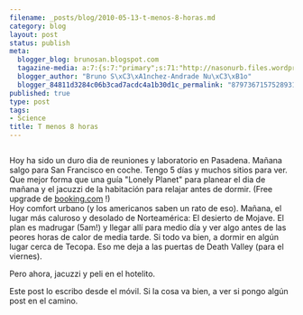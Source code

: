 ```yaml
--- 
filename: _posts/blog/2010-05-13-t-menos-8-horas.md
category: blog
layout: post
status: publish
meta: 
  blogger_blog: brunosan.blogspot.com
  tagazine-media: a:7:{s:7:"primary";s:71:"http://nasonurb.files.wordpress.com/2010/05/img_3832-718653-784607.jpeg";s:6:"images";a:1:{s:71:"http://nasonurb.files.wordpress.com/2010/05/img_3832-718653-784607.jpeg";a:6:{s:8:"file_url";s:71:"http://nasonurb.files.wordpress.com/2010/05/img_3832-718653-784607.jpeg";s:5:"width";s:3:"640";s:6:"height";s:3:"426";s:4:"type";s:5:"image";s:4:"area";s:6:"272640";s:9:"file_path";s:0:"";}}s:6:"videos";a:0:{}s:11:"image_count";s:1:"1";s:6:"author";s:7:"4180497";s:7:"blog_id";s:7:"8438084";s:9:"mod_stamp";s:19:"2011-01-18 18:49:20";}
  blogger_author: "Bruno S\xC3\xA1nchez-Andrade Nu\xC3\xB1o"
  blogger_84811d3284c06b3cad7acdc4a1b30d1c_permalink: "8797367157528931073"
published: true
type: post
tags: 
- Science
title: T menos 8 horas
---
```

<p class="mobile-photo"><a href="http://nasonurb.files.wordpress.com/2010/05/img_3832-718653-784607.jpeg"><img src="http://nasonurb.files.wordpress.com/2010/05/img_3832-718653-784607.jpeg?w=300" border="0" alt="" /></a></p>Hoy ha sido un duro dia de reuniones y laboratorio en Pasadena. Ma&#241;ana salgo para San Francisco en coche. Tengo 5 d&#237;as y muchos sitios para ver.<br>Que mejor forma que una gu&#237;a &quot;Lonely Planet&quot; para planear el dia de ma&#241;ana y el jacuzzi de la habitaci&#243;n para relajar antes de dormir. (Free upgrade de <a href="http://booking.com">booking.com</a> !)<br>Hoy comfort urbano (y los americanos saben un rato de eso). Ma&#241;ana, el lugar m&#225;s caluroso y desolado de Norteam&#233;rica: El desierto de Mojave. El plan es madrugar (5am!) y llegar all&#237; para medio d&#237;a y ver algo antes de las peores horas de calor de media tarde. Si todo va bien, a dormir en alg&#250;n lugar cerca de Tecopa. Eso me deja a las puertas de Death Valley (para el viernes).<p>Pero ahora, jacuzzi y peli en el hotelito.<p>Este post lo escribo desde el m&#243;vil. Si la cosa va bien, a ver si pongo alg&#250;n post en el camino.
